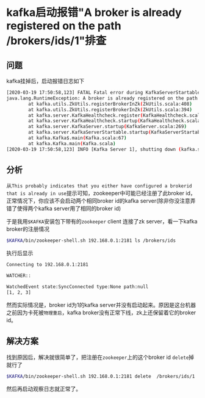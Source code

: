 # kafka启动报错"A broker is already registered on the path /brokers/ids/1"排查

## 问题
kafka挂掉后，启动报错日志如下
```sh
[2020-03-19 17:50:58,123] FATAL Fatal error during KafkaServerStartable startup. Prepare to shutdown (kafka.server.KafkaServerStartable)
java.lang.RuntimeException: A broker is already registered on the path /brokers/ids/1. This probably indicates that you either have configured a brokerid that is already in use, or else you have shutdown this broker and restarted it faster than the zookeeper timeout so it appears to be re-registering.
        at kafka.utils.ZkUtils.registerBrokerInZk(ZkUtils.scala:408)
        at kafka.utils.ZkUtils.registerBrokerInZk(ZkUtils.scala:394)
        at kafka.server.KafkaHealthcheck.register(KafkaHealthcheck.scala:71)
        at kafka.server.KafkaHealthcheck.startup(KafkaHealthcheck.scala:51)
        at kafka.server.KafkaServer.startup(KafkaServer.scala:269)
        at kafka.server.KafkaServerStartable.startup(KafkaServerStartable.scala:39)
        at kafka.Kafka$.main(Kafka.scala:67)
        at kafka.Kafka.main(Kafka.scala)
[2020-03-19 17:50:58,123] INFO [Kafka Server 1], shutting down (kafka.server.KafkaServer)
```
## 分析
从`This probably indicates that you either have configured a brokerid that is already in use`提示可知，zookeeper中可能已经注册了此broker id，正常情况下，你应该不会启动两个相同broker id的kafka server(除非你没注意弄错了使得两个kafka server用了相同的broker id)

于是我用`$KAFKA`安装包下带有的`zookeeper` client 连接了zk server，看一下kafka broker的注册情况

```sh
$KAFKA/bin/zookeeper-shell.sh 192.168.0.1:2181 ls /brokers/ids
```

执行后显示
```sh
Connecting to 192.168.0.1:2181

WATCHER::

WatchedEvent state:SyncConnected type:None path:null
[1, 2, 3]
```
然而实际情况是，broker id为1的kafka server并没有启动起来。原因是这台机器之前因为卡死被`物理重启`，kafka broker没有正常下线，zk上还保留着它的broker id。

## 解决方案
找到原因后，解决就很简单了，把注册在`zookeeper`上的这个broker id `delete`掉就行了

```sh
$KAFKA/bin/zookeeper-shell.sh 192.168.0.1:2181 delete  /brokers/ids/1
```

然后再启动观察日志就正常了。
